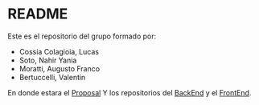 # README

Este es el repositorio del grupo formado por:
* Cossia Colagioia, Lucas 
* Soto, Nahir Yania 
* Moratti, Augusto Franco 
* Bertuccelli, Valentin

En donde estara el [Proposal](https://github.com/AugustoMoratti/TP-Desarrollo-de-Software/blob/main/Proposal.md) Y los repositorios del [BackEnd](https://github.com/AugustoMoratti/TP-Desarrollo-de-Software/tree/main/Backend) y el [FrontEnd](https://github.com/AugustoMoratti/TP-Desarrollo-de-Software/tree/main/Frontend).

